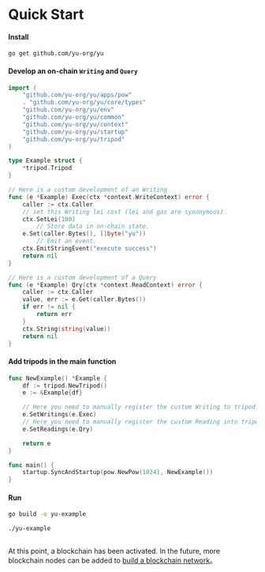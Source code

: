 # Quick Start

#### Install 
```
go get github.com/yu-org/yu
```  
#### Develop an on-chain `Writing` and `Query`  
```go
import (
	"github.com/yu-org/yu/apps/pow"
	. "github.com/yu-org/yu/core/types"
	"github.com/yu-org/yu/env"
	"github.com/yu-org/yu/common"
	"github.com/yu-org/yu/context"
	"github.com/yu-org/yu/startup"
	"github.com/yu-org/yu/tripod"
)

type Example struct {
	*tripod.Tripod
}

// Here is a custom development of an Writing
func (e *Example) Exec(ctx *context.WriteContext) error {
	caller := ctx.Caller
	// set this Writing lei cost (lei and gas are synonymous)
	ctx.SetLei(100)
        // Store data in on-chain state.
	e.Set(caller.Bytes(), []byte("yu"))
        // Emit an event.
	ctx.EmitStringEvent("execute success")
	return nil
}

// Here is a custom development of a Query
func (e *Example) Qry(ctx *context.ReadContext) error {
    caller := ctx.Caller
    value, err := e.Get(caller.Bytes())
    if err != nil {
        return err
    }
    ctx.String(string(value))
    return nil
}

```
 
#### Add tripods in the main function

```go
func NewExample() *Example {
	df := tripod.NewTripod()
	e := &Example{df}

	// Here you need to manually register the custom Writing to tripod，
	e.SetWritings(e.Exec)
	// Here you need to manually register the custom Reading into tripod
	e.SetReadings(e.Qry)

	return e
}

func main() {
	startup.SyncAndStartup(pow.NewPow(1024), NewExample())
}
```


#### Run
```zsh
go build -o yu-example

./yu-example  
 
```

At this point, a blockchain has been activated. In the future, more blockchain nodes can be added to [build a blockchain network](5.5建立区块链网络.md)。